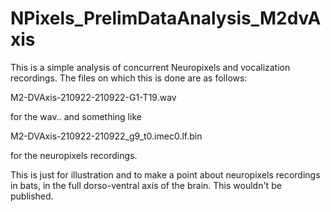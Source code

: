 # NPixels_PrelimDataAnalysis_M2dvAxis

This is a simple analysis of concurrent Neuropixels and vocalization recordings. The files on which this is done are as follows:

M2-DVAxis-210922-210922-G1-T19.wav

for the wav.. and something like

M2-DVAxis-210922-210922_g9_t0.imec0.lf.bin

for the neuropixels recordings.

This is just for illustration and to make a point about neuropixels recordings in bats, in the full dorso-ventral axis of the brain. This wouldn't be published.

